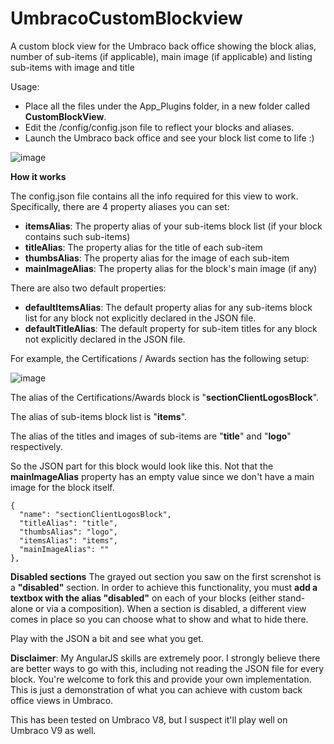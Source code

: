 # UmbracoCustomBlockview
A custom block view for the Umbraco back office showing the block alias, number of sub-items (if applicable), main image (if applicable) and listing sub-items with image and title

Usage:
- Place all the files under the App_Plugins folder, in a new folder called **CustomBlockView**.
- Edit the /config/config.json file to reflect your blocks and aliases.
- Launch the Umbraco back office and see your block list come to life :)


![image](https://user-images.githubusercontent.com/1838996/142765239-06c1b0e7-3e8a-46ed-8a8a-c7a7b9f9471a.png)

**How it works**

The config.json file contains all the info required for this view to work. Specifically, there are 4 property aliases you can set:

- **itemsAlias**: The property alias of your sub-items block list (if your block contains such sub-items)
- **titleAlias**: The property alias for the title of each sub-item
- **thumbsAlias**: The property alias for the image of each sub-item
- **mainImageAlias**: The property alias for the block's main image (if any)

There are also two default properties:
- **defaultItemsAlias**: The default property alias for any sub-items block list for any block not explicitly declared in the JSON file.
- **defaultTitleAlias**: The default property for sub-item titles for any block not explicitly declared in the JSON file.

For example, the Certifications / Awards section has the following setup:

![image](https://user-images.githubusercontent.com/1838996/142765573-489f84fc-5c2d-4d31-905a-57d3b14baf5d.png)

The alias of the Certifications/Awards block is "**sectionClientLogosBlock**".

The alias of sub-items block list is "**items**".

The alias of the titles and images of sub-items are "**title**" and "**logo**" respectively.

So the JSON part for this block would look like this. Not that the **mainImageAlias** property has an empty value since we don't have a main image for the block itself.
```
{
  "name": "sectionClientLogosBlock",
  "titleAlias": "title",
  "thumbsAlias": "logo",
  "itemsAlias": "items",
  "mainImageAlias": ""
},
```

**Disabled sections**
The grayed out section you saw on the first screnshot is a **"disabled"** section. In order to achieve this functionality, you must **add a textbox with the alias "disabled"** on each of your blocks (either stand-alone or via a composition). When a section is disabled, a different view comes in place so you can choose what to show and what to hide there.

Play with the JSON a bit and see what you get.

**Disclaimer**: My AngularJS skills are extremely poor. I strongly believe there are better ways to go with this, including not reading the JSON file for every block. You're welcome to fork this and provide your own implementation. This is just a demonstration of what you can achieve with custom back office views in Umbraco.

This has been tested on Umbraco V8, but I suspect it'll play well on Umbraco V9 as well.


